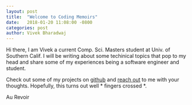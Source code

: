 ```yaml
---
layout: post
title:  "Welcome to Coding Memoirs"
date:   2018-01-20 11:08:00 -0800
categories: post
author: Vivek Bharadwaj
---
```

Hi there, I am Vivek a current Comp. Sci. Masters student at Univ. of Southern Calif. I will be writing about some techinical topics that pop to my head and share some of my experiences being a software engineer and student.

Check out some of my projects on [github][github-profile] and [reach out][contact-link] to me with your thoughts.
Hopefully, this turns out well * fingers crossed *.

Au Revoir

[github-profile]: https://github.com/bvivek35
[contact-link]: /contact/